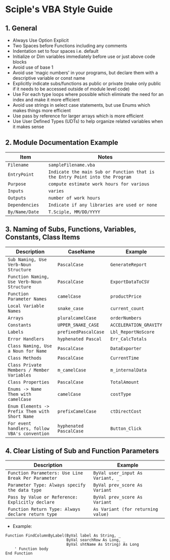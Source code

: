 # Sciple's VBA Style Guide

## 1. General
- Always Use Option Explicit
- Two Spaces before Functions including any comments
- Indentation set to four spaces i.e. default
- Initialize or Dim variables immediately before use or just above code blocks
- Avoid use of base 1
- Avoid use 'magic numbers' in your programs, but declare them with a descriptive variable or const name 
- Explicitly indicate subs/functions as public or private (make only public if it needs to be accessed outside of module level code)
- Use For each type loops where possible which eliminate the need for an index and make it more efficient
- Avoid use strings in select case statements, but use Enums which makes things more efficient
- Use pass by reference for larger arrays which is more efficient
- Use User Defined Types (UDTs) to help organize related variables when it makes sense

## 2. Module Documentation Example
| Item               |Notes                                                                             |
|--------------------|----------------------------------------------------------------------------------|
|` Filename         `| `sampleFilename.vba                                                             `|
|` EntryPoint       `| `Indicate the main Sub or Function that is the Entry Point into the Program     `|
|` Purpose          `| `compute estimate work hours for various                                        `|
|` Inputs           `| `varies                                                                         `|
|` Outputs          `| `number of work hours                                                           `|
|` Dependencies     `| `Indicate if any libraries are used or none                                     `|
|` By/Name/Date     `| `T.Sciple, MM/DD/YYYY                                                           `|

## 3. Naming of Subs, Functions, Variables, Constants, Class Items
| Description                                           | CaseName               | Example              |
|-------------------------------------------------------|------------------------|----------------------|
| `Sub Naming, Use Verb-Noun Structure                 `| `PascalCase           `|`GenerateReport      `|
| `Function Naming, Use Verb-Noun Structure            `| `PascalCase           `|`ExportDataToCSV     `|
| `Function Parameter Names                            `| `camelCase            `|`productPrice        `|
| `Local Variable Names                                `| `snake_case           `|`current_count       `|
| `Arrays                                              `| `pluralcamelCase      `|`orderNumbers        `|
| `Constants                                           `| `UPPER_SNAKE_CASE     `|`ACCELERATION_GRAVITY`|
| `Labels                                              `| `prefixedPascalCase   `|`Lbl_ReportNoScore   `|
| `Error Handlers                                      `| `hyphenated Pascal    `|`Err_CalcTotals      `|
| `Class Naming, Use a Noun for Name                   `| `PascalCase           `|`DataExporter        `|
| `Class Methods                                       `| `PascalCase           `|`CurrentTime         `|
| `Class Private Members / Member Variables            `| `m_camelCase          `|`m_internalData      `|
| `Class Properties                                    `| `PascalCase           `|`TotalAmount         `|
| `Enums -> Name Them with camelCase                   `| `camelCase            `|`costType            `|
| `Enum Elements -> Prefix Them with Short Name        `| `prefixCamelCase      `|`ctDirectCost        `|
| `For event handlers, follow VBA's convention         `| `hyphenated PascalCase`|`Button_Click        `|
 	
## 4. Clear Listing of Sub and Function Parameters
| Description                                           | Example                                       |
|-------------------------------------------------------|-----------------------------------------------|
| `Function Parameters: Use Line Break Per Parameter   `| `ByVal user_input As Variant, _              `|
| `Parameter Type: Always specify the data type        `| `ByVal prev_score As Variant                 `|
| `Pass by Value or Reference: Explicitly declare      `| `ByVal prev_score As Variant                 `|
| `Function Return Type: Always declare return type    `| `As Variant (for returning  value)           `|

 - Example:
```vba
Function FindColumnByLabel(ByVal label As String, _  
                           ByVal searchRow As Long, _  
                           ByVal shtName As String) As Long
    ' Function body
End Function